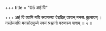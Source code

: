 +++
title = "05 अहं वि"

+++
अहं वि ष्यामि मयि रूपमस्या वेददित् पश्यन् मनसः कुलायम् ।  
नस्तेयमद्मि मनसोदमुच्ये स्वयं श्रथ्नानो वरुणस्य पाशम् ॥ ५ ॥